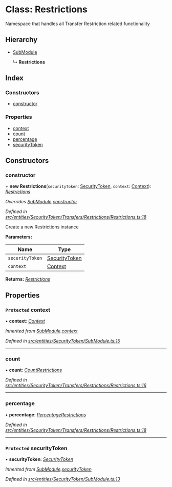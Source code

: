 # Class: Restrictions

Namespace that handles all Transfer Restriction related functionality

## Hierarchy

* [SubModule](entities.securitytoken.submodule.md)

  ↳ **Restrictions**

## Index

### Constructors

* [constructor](entities.securitytoken.transfers.restrictions.restrictions.md#constructor)

### Properties

* [context](entities.securitytoken.transfers.restrictions.restrictions.md#protected-context)
* [count](entities.securitytoken.transfers.restrictions.restrictions.md#count)
* [percentage](entities.securitytoken.transfers.restrictions.restrictions.md#percentage)
* [securityToken](entities.securitytoken.transfers.restrictions.restrictions.md#protected-securitytoken)

## Constructors

###  constructor

\+ **new Restrictions**(`securityToken`: [SecurityToken](entities.securitytoken.securitytoken.md), `context`: [Context](_context_.context.md)): *[Restrictions](entities.securitytoken.transfers.restrictions.restrictions.md)*

*Overrides [SubModule](entities.securitytoken.submodule.md).[constructor](entities.securitytoken.submodule.md#constructor)*

*Defined in [src/entities/SecurityToken/Transfers/Restrictions/Restrictions.ts:18](https://github.com/PolymathNetwork/polymath-sdk/blob/ce52226/src/entities/SecurityToken/Transfers/Restrictions/Restrictions.ts#L18)*

Create a new Restrictions instance

**Parameters:**

Name | Type |
------ | ------ |
`securityToken` | [SecurityToken](entities.securitytoken.securitytoken.md) |
`context` | [Context](_context_.context.md) |

**Returns:** *[Restrictions](entities.securitytoken.transfers.restrictions.restrictions.md)*

## Properties

### `Protected` context

• **context**: *[Context](_context_.context.md)*

*Inherited from [SubModule](entities.securitytoken.submodule.md).[context](entities.securitytoken.submodule.md#protected-context)*

*Defined in [src/entities/SecurityToken/SubModule.ts:15](https://github.com/PolymathNetwork/polymath-sdk/blob/ce52226/src/entities/SecurityToken/SubModule.ts#L15)*

___

###  count

• **count**: *[CountRestrictions](entities.securitytoken.transfers.restrictions.countrestrictions.md)*

*Defined in [src/entities/SecurityToken/Transfers/Restrictions/Restrictions.ts:16](https://github.com/PolymathNetwork/polymath-sdk/blob/ce52226/src/entities/SecurityToken/Transfers/Restrictions/Restrictions.ts#L16)*

___

###  percentage

• **percentage**: *[PercentageRestrictions](entities.securitytoken.transfers.restrictions.percentagerestrictions.md)*

*Defined in [src/entities/SecurityToken/Transfers/Restrictions/Restrictions.ts:18](https://github.com/PolymathNetwork/polymath-sdk/blob/ce52226/src/entities/SecurityToken/Transfers/Restrictions/Restrictions.ts#L18)*

___

### `Protected` securityToken

• **securityToken**: *[SecurityToken](entities.securitytoken.securitytoken.md)*

*Inherited from [SubModule](entities.securitytoken.submodule.md).[securityToken](entities.securitytoken.submodule.md#protected-securitytoken)*

*Defined in [src/entities/SecurityToken/SubModule.ts:13](https://github.com/PolymathNetwork/polymath-sdk/blob/ce52226/src/entities/SecurityToken/SubModule.ts#L13)*
